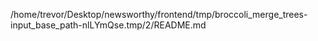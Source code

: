 /home/trevor/Desktop/newsworthy/frontend/tmp/broccoli_merge_trees-input_base_path-nlLYmQse.tmp/2/README.md